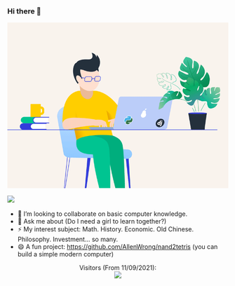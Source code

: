 ### Hi there 👋


![image](https://github.com/AllenWrong/AllenWrong/blob/main/isyou.gif)

<!--
**AllenWrong/AllenWrong** is a ✨ _special_ ✨ repository because its `README.md` (this file) appears on your GitHub profile.-->


![](https://github-readme-stats.vercel.app/api?username=allenwrong&hide_border=true&show_icons=true&line_height=30)

- 👯 I’m looking to collaborate on basic computer knowledge.
- 💬 Ask me about (Do I need a girl to learn together?)
- ⚡ My interest subject: Math. History. Economic. Old Chinese. Philosophy. Investment... so many.
- 😄 A fun project: https://github.com/AllenWrong/nand2tetris (you can build a simple modern computer)


<p align="center"> 
  Visitors (From 11/09/2021):<br>
  <img src="https://profile-counter.glitch.me/AllenWrong/count.svg" />
</p>


